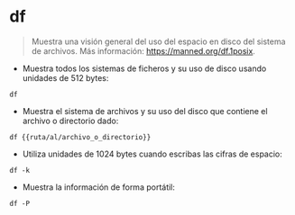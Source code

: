 # df

> Muestra una visión general del uso del espacio en disco del sistema de archivos.
> Más información: <https://manned.org/df.1posix>.

- Muestra todos los sistemas de ficheros y su uso de disco usando unidades de 512 bytes:

`df`

- Muestra el sistema de archivos y su uso del disco que contiene el archivo o directorio dado:

`df {{ruta/al/archivo_o_directorio}}`

- Utiliza unidades de 1024 bytes cuando escribas las cifras de espacio:

`df -k`

- Muestra la información de forma portátil:

`df -P`
